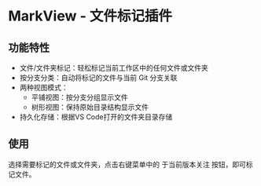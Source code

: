 # MarkView - 文件标记插件

## 功能特性

- 文件/文件夹标记：轻松标记当前工作区中的任何文件或文件夹
- 按分支分类：自动将标记的文件与当前 Git 分支关联
- 两种视图模式：
  - 平铺视图：按分支分组显示文件
  - 树形视图：保持原始目录结构显示文件
- ​持久化存储​​：根据VS Code打开的文件夹目录存储

## 使用
选择需要标记的文件或文件夹，点击右键菜单中的 于当前版本关注 按钮，即可标记文件。



